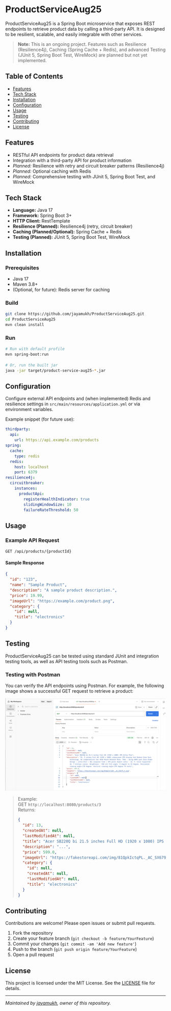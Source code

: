 # ProductServiceAug25

ProductServiceAug25 is a Spring Boot microservice that exposes REST endpoints to retrieve product data by calling a third-party API. It is designed to be resilient, scalable, and easily integrable with other services.

> **Note:** This is an ongoing project. Features such as Resilience (Resilience4j), Caching (Spring Cache + Redis), and advanced Testing (JUnit 5, Spring Boot Test, WireMock) are planned but not yet implemented.

## Table of Contents

- [Features](#features)
- [Tech Stack](#tech-stack)
- [Installation](#installation)
- [Configuration](#configuration)
- [Usage](#usage)
- [Testing](#testing)
- [Contributing](#contributing)
- [License](#license)

## Features

- RESTful API endpoints for product data retrieval
- Integration with a third-party API for product information
- _Planned:_ Resilience with retry and circuit breaker patterns (Resilience4j)
- _Planned:_ Optional caching with Redis
- _Planned:_ Comprehensive testing with JUnit 5, Spring Boot Test, and WireMock

## Tech Stack

- **Language:** Java 17
- **Framework:** Spring Boot 3+
- **HTTP Client:** RestTemplate
- **Resilience (Planned):** Resilience4j (retry, circuit breaker)
- **Caching (Planned/Optional):** Spring Cache + Redis
- **Testing (Planned):** JUnit 5, Spring Boot Test, WireMock

## Installation

### Prerequisites

- Java 17
- Maven 3.8+
- (Optional, for future): Redis server for caching

### Build

```bash
git clone https://github.com/jayamukh/ProductServiceAug25.git
cd ProductServiceAug25
mvn clean install
```

### Run

```bash
# Run with default profile
mvn spring-boot:run

# Or, run the built jar
java -jar target/product-service-aug25-*.jar
```

## Configuration

Configure external API endpoints and (when implemented) Redis and resilience settings in `src/main/resources/application.yml` or via environment variables.

Example snippet (for future use):
```yaml
thirdparty:
  api:
    url: https://api.example.com/products
spring:
  cache:
    type: redis
  redis:
    host: localhost
    port: 6379
resilience4j:
  circuitbreaker:
    instances:
      productApi:
        registerHealthIndicator: true
        slidingWindowSize: 10
        failureRateThreshold: 50
```

## Usage

### Example API Request

```http
GET /api/products/{productId}
```

#### Sample Response

```json
{
  "id": "123",
  "name": "Sample Product",
  "description": "A sample product description.",
  "price": 19.99,
  "imageUrl": "https://example.com/product.png",
  "category": {
    "id": null,
    "title": "electronics"
  }
}
```

## Testing

ProductServiceAug25 can be tested using standard JUnit and integration testing tools, as well as API testing tools such as Postman.

### Testing with Postman

You can verify the API endpoints using Postman. For example, the following image shows a successful GET request to retrieve a product:

![Testing with Postman](./API_Testing.png)

> Example:  
> GET `http://localhost:8080/products/3`  
> Returns:
> ```json
> {
>   "id": 13,
>   "createdAt": null,
>   "lastModifiedAt": null,
>   "title": "Acer SB220Q bi 21.5 inches Full HD (1920 x 1080) IPS Ultra-Thin",
>   "description": "...",
>   "price": 599.0,
>   "imageUrl": "https://fakestoreapi.com/img/81QpkIctqPL._AC_SX679_.png",
>   "category": {
>     "id": null,
>     "createdAt": null,
>     "lastModifiedAt": null,
>     "title": "electronics"
>   }
> }
> ```

## Contributing

Contributions are welcome! Please open issues or submit pull requests.

1. Fork the repository
2. Create your feature branch (`git checkout -b feature/YourFeature`)
3. Commit your changes (`git commit -am 'Add new feature'`)
4. Push to the branch (`git push origin feature/YourFeature`)
5. Open a pull request

## License

This project is licensed under the MIT License. See the [LICENSE](LICENSE) file for details.

---

_Maintained by [jayamukh](https://github.com/jayamukh), owner of this repository._
